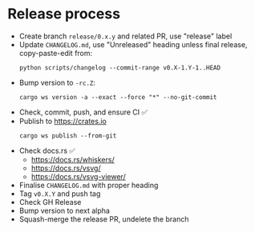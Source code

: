 # Release process

- Create branch `release/0.x.y` and related PR, use "release" label
- Update `CHANGELOG.md`, use "Unreleased" heading unless final release, copy-paste-edit from:
  ```
  python scripts/changelog --commit-range v0.X-1.Y-1..HEAD
  ```
- Bump version to `-rc.Z`:
  ```
  cargo ws version -a --exact --force "*" --no-git-commit
  ```
- Check, commit, push, and ensure CI ✅
- Publish to <https://crates.io>
  ```
  cargo ws publish --from-git
  ```
- Check docs.rs ✅
  - <https://docs.rs/whiskers/>
  - <https://docs.rs/vsvg/>
  - <https://docs.rs/vsvg-viewer/>
- Finalise `CHANGELOG.md` with proper heading
- Tag `v0.X.Y` and push tag
- Check GH Release
- Bump version to next alpha
- Squash-merge the release PR, undelete the branch
